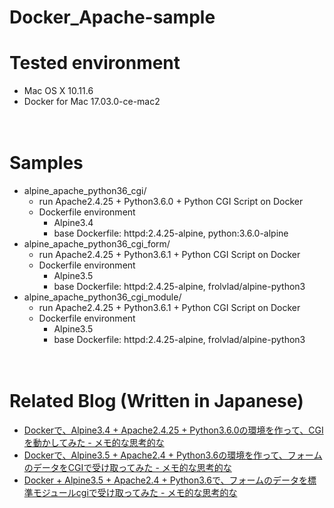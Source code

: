 # Docker_Apache-sample

# Tested environment

- Mac OS X 10.11.6
- Docker for Mac 17.03.0-ce-mac2

　  
# Samples

- alpine_apache_python36_cgi/
  - run Apache2.4.25 + Python3.6.0 + Python CGI Script on Docker
  - Dockerfile environment
    - Alpine3.4
    - base Dockerfile: httpd:2.4.25-alpine, python:3.6.0-alpine
- alpine_apache_python36_cgi_form/
  - run Apache2.4.25 + Python3.6.1 + Python CGI Script on Docker
  - Dockerfile environment
    - Alpine3.5
    - base Dockerfile: httpd:2.4.25-alpine, frolvlad/alpine-python3
- alpine_apache_python36_cgi_module/
  - run Apache2.4.25 + Python3.6.1 + Python CGI Script on Docker
  - Dockerfile environment
    - Alpine3.5
    - base Dockerfile: httpd:2.4.25-alpine, frolvlad/alpine-python3

　  
# Related Blog (Written in Japanese)

- [Dockerで、Alpine3.4 + Apache2.4.25 + Python3.6.0の環境を作って、CGIを動かしてみた - メモ的な思考的な](http://thinkami.hatenablog.com/entry/2017/03/15/062314)
- [Dockerで、Alpine3.5 + Apache2.4 + Python3.6の環境を作って、フォームのデータをCGIで受け取ってみた - メモ的な思考的な](http://thinkami.hatenablog.com/entry/2017/05/10/214559)
- [Docker + Alpine3.5 + Apache2.4 + Python3.6で、フォームのデータを標準モジュールcgiで受け取ってみた - メモ的な思考的な](http://thinkami.hatenablog.com/entry/2017/05/13/224427)
